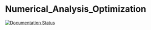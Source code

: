 # Numerical_Analysis_Optimization
 
[![Documentation Status](https://readthedocs.org/projects/numerical-analysis-optimization/badge/?version=latest)](https://numerical-analysis-optimization.readthedocs.io/en/latest/?badge=latest)